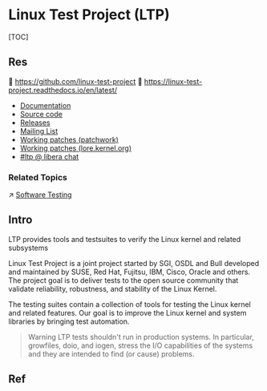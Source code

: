 # Linux Test Project (LTP)

[TOC]



## Res
🚧 https://github.com/linux-test-project
📂 https://linux-test-project.readthedocs.io/en/latest/
- [Documentation](http://linux-test-project.rtfd.io/)
- [Source code](https://github.com/linux-test-project/ltp)
- [Releases](https://github.com/linux-test-project/ltp/releases)
- [Mailing List](http://lists.linux.it/listinfo/ltp)
- [Working patches (patchwork)](https://patchwork.ozlabs.org/project/ltp/list/)
- [Working patches (lore.kernel.org)](https://lore.kernel.org/ltp)
- [#ltp @ libera chat](https://libera.chat/)


### Related Topics
↗ [Software Testing](../../../../../Software%20Engineering/🎭%20Software%20Quality%20Assurance%20(SQA)/🧪%20Software%20Testing/Software%20Testing.md)



## Intro
LTP provides tools and testsuites to verify the Linux kernel and related subsystems

Linux Test Project is a joint project started by SGI, OSDL and Bull developed and maintained by SUSE, Red Hat, Fujitsu, IBM, Cisco, Oracle and others. The project goal is to deliver tests to the open source community that validate reliability, robustness, and stability of the Linux Kernel.

The testing suites contain a collection of tools for testing the Linux kernel and related features. Our goal is to improve the Linux kernel and system libraries by bringing test automation.

> Warning
> LTP tests shouldn't run in production systems. In particular, growfiles, doio, and iogen, stress the I/O capabilities of the systems and they are intended to find (or cause) problems.



## Ref
[Linux Test Project | Wikipedia]: https://en.wikipedia.org/wiki/Linux_Test_Project

